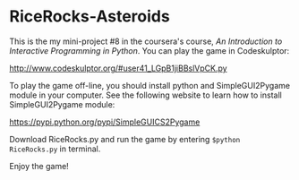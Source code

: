 RiceRocks-Asteroids
==================

This is the my mini-project #8 in the coursera's course, _An Introduction to Interactive Programming in Python_. You can play the game in Codeskulptor: 

http://www.codeskulptor.org/#user41_LGpB1jiBBslVpCK.py

To play the game off-line, you should install python and SimpleGUI2Pygame module in your computer. See the following website to learn how to install SimpleGUI2Pygame module:

https://pypi.python.org/pypi/SimpleGUICS2Pygame

Download RiceRocks.py and run the game by entering ```$python RiceRocks.py``` in terminal. 

Enjoy the game!

